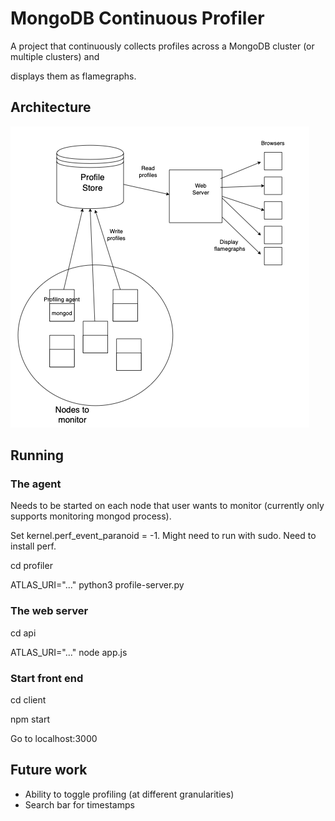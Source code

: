 # MongoDB Continuous Profiler

A project that continuously collects profiles across a MongoDB cluster (or multiple clusters) and

displays them as flamegraphs.

## Architecture

![alt text](mongo-profiler-diagram.png)

## Running

### The agent

Needs to be started on each node that user wants to monitor (currently only supports monitoring mongod process).

Set kernel.perf_event_paranoid = -1.  Might need to run with sudo.  Need to install perf.

cd profiler

ATLAS_URI="..." python3 profile-server.py

### The web server

cd api

ATLAS_URI="..." node app.js

### Start front end

cd client

npm start

Go to localhost:3000

## Future work

* Ability to toggle profiling (at different granularities)
* Search bar for timestamps

